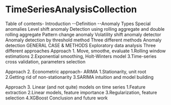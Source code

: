 # TimeSeriesAnalysisCollection


Table of contents-
Introduction
 --Definition 
 --Anomaly Types
Special anomalies
Level shift anomaly
Detection using rolling aggregate and double rolling aggregate
Pattern change anomaly
Volatility shift anomaly detector
Anomaly detection by threshold method
Three different methods
Anomaly detection GENERAL CASE & METHODS
Exploratory data analysis
Three different approaches
Approach 1. Move, smoothe, evaluate
    1.Rolling window estimations
    2.Exponential smoothing, Holt-Winters model
    3.Time-series cross validation, parameters selection


Approach 2. Econometric approach- ARIMA
    1.Stationarity, unit root
    2.Getting rid of non-stationarity
    3.SARIMA intuition and model building


Approach 3. Linear (and not quite) models on time series
    1.Feature extraction
    2.Linear models, feature importance
    3.Regularization, feature selection
    4.XGBoost
Conclusion and future work
